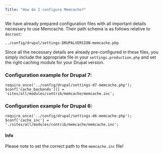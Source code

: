 ```yaml
---
Title: "How do I configure Memcache?"
---
```


We have already prepared configuration files with all important details
necessary to use Memcache. Their path schema is as follows relative to
`docroot`:

`../config/drupal/settings-DRUPALVERSION-memcache.php`

Since all the necessary details are already pre-configured in these
files, you simply include the appropriate file in your
`settings.production.php` and set the right caching module for your Drupal
version.

### Configuration example for Drupal 7:

    require_once('../config/drupal/settings-d7-memcache.php');  
    $conf['cache_backends'][] = 'sites/all/modules/contrib/memcache/memcache.inc';

### Configuration example for Drupal 6:

    require_once('../config/drupal/settings-d6-memcache.php');  
    $conf['cache_inc'] = './sites/all/modules/contrib/memcache/memcache.inc';

#### Info

Please note to set the correct path to the `memcache.inc` file!
